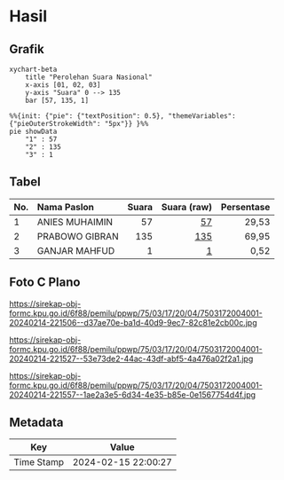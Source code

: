 # Hasil

## Grafik

```mermaid
xychart-beta
    title "Perolehan Suara Nasional"
    x-axis [01, 02, 03]
    y-axis "Suara" 0 --> 135
    bar [57, 135, 1]
```

```mermaid
%%{init: {"pie": {"textPosition": 0.5}, "themeVariables": {"pieOuterStrokeWidth": "5px"}} }%%
pie showData
    "1" : 57
    "2" : 135
    "3" : 1
```

## Tabel

| No. | Nama Paslon    | Suara | Suara (raw) | Persentase |
|:--- |:-------------- | -----:| -----------:| ----------:|
| 1   | ANIES MUHAIMIN | 57    | [57][p-1]   | 29,53      |
| 2   | PRABOWO GIBRAN | 135   | [135][p-2]  | 69,95      |
| 3   | GANJAR MAHFUD  | 1     | [1][p-3]    | 0,52       |


[p-1]: https://github.com/gigit-pemilu/pemilu-2024/blob/main/pilpres/hitung-suara/sub/75-gorontalo/sub/03-bone-bolango/sub/17-bulawa/sub/2004-kaidundu/sub/001-tps/sub/paslon-1.txt
[p-2]: https://github.com/gigit-pemilu/pemilu-2024/blob/main/pilpres/hitung-suara/sub/75-gorontalo/sub/03-bone-bolango/sub/17-bulawa/sub/2004-kaidundu/sub/001-tps/sub/paslon-2.txt
[p-3]: https://github.com/gigit-pemilu/pemilu-2024/blob/main/pilpres/hitung-suara/sub/75-gorontalo/sub/03-bone-bolango/sub/17-bulawa/sub/2004-kaidundu/sub/001-tps/sub/paslon-3.txt

## Foto C Plano

https://sirekap-obj-formc.kpu.go.id/6f88/pemilu/ppwp/75/03/17/20/04/7503172004001-20240214-221506--d37ae70e-ba1d-40d9-9ec7-82c81e2cb00c.jpg

https://sirekap-obj-formc.kpu.go.id/6f88/pemilu/ppwp/75/03/17/20/04/7503172004001-20240214-221527--53e73de2-44ac-43df-abf5-4a476a02f2a1.jpg

https://sirekap-obj-formc.kpu.go.id/6f88/pemilu/ppwp/75/03/17/20/04/7503172004001-20240214-221557--1ae2a3e5-6d34-4e35-b85e-0e1567754d4f.jpg


## Metadata

| Key        | Value               |
| ---------- | ------------------- |
| Time Stamp | 2024-02-15 22:00:27 |



